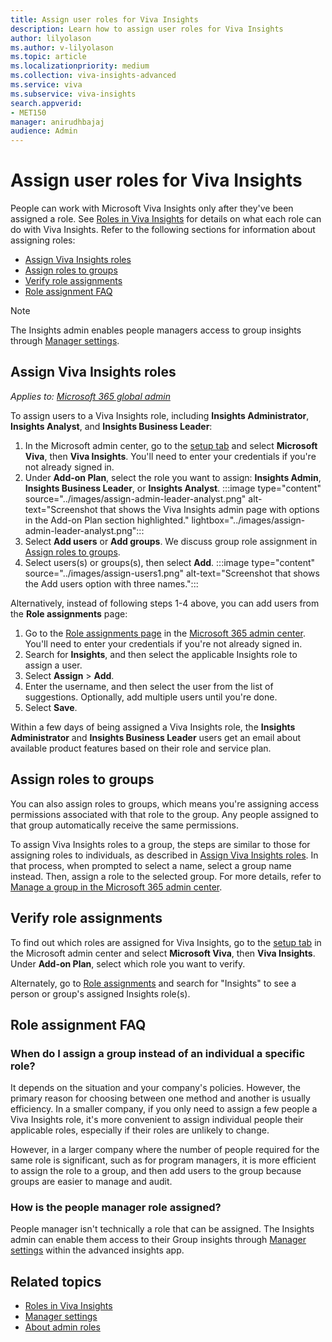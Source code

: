 ```yaml
---
title: Assign user roles for Viva Insights
description: Learn how to assign user roles for Viva Insights 
author: lilyolason
ms.author: v-lilyolason
ms.topic: article
ms.localizationpriority: medium 
ms.collection: viva-insights-advanced 
ms.service: viva 
ms.subservice: viva-insights 
search.appverid: 
- MET150 
manager: anirudhbajaj
audience: Admin
---
```

# Assign user roles for Viva Insights

People can work with Microsoft Viva Insights only after they've been assigned a role. See [Roles in Viva Insights](../../use/user-roles.md) for details on what each role can do with Viva Insights. Refer to the following sections for information about assigning roles:

* [Assign Viva Insights roles](#assign-viva-insights-roles)
* [Assign roles to groups](#assign-roles-to-groups)
* [Verify role assignments](#verify-role-assignments)
* [Role assignment FAQ](#role-assignment-faq)

>[!Note]
>The Insights admin enables people managers access to group insights through [Manager settings](./manager-settings.md).

## Assign Viva Insights roles

*Applies to: [Microsoft 365 global admin](/microsoft-365/admin/add-users/about-admin-roles)*

To assign users to a Viva Insights role, including **Insights Administrator**, **Insights Analyst**, and **Insights Business Leader**:

1. In the Microsoft admin center, go to the [setup tab](https://admin.microsoft.com/adminportal/home#/featureexplorer) and select **Microsoft Viva**, then **Viva Insights**. You'll need to enter your credentials if you're not already signed in.
1. Under **Add-on Plan**, select the role you want to assign: **Insights Admin**, **Insights Business Leader**, or **Insights Analyst**.
:::image type="content" source="../images/assign-admin-leader-analyst.png" alt-text="Screenshot that shows the Viva Insights admin page with options in the Add-on Plan section highlighted." lightbox="../images/assign-admin-leader-analyst.png":::
1. Select **Add users** or **Add groups**. We discuss group role assignment in [Assign roles to groups](#assign-roles-to-groups).
1. Select users(s) or groups(s), then select **Add**.
:::image type="content" source="../images/assign-users1.png" alt-text="Screenshot that shows the Add users option with three names.":::

Alternatively, instead of following steps 1-4 above, you can add users from the **Role assignments** page:

1. Go to the [Role assignments page](https://go.microsoft.com/fwlink/p/?linkid=2097861) in the [Microsoft 365 admin center](https://admin.microsoft.com/AdminPortal/home). You'll need to enter your credentials if you're not already signed in.
1. Search for **Insights**, and then select the applicable Insights role to assign a user.
1. Select **Assign** > **Add**.
1. Enter the username, and then select the user from the list of suggestions. Optionally, add multiple users until you're done.
1. Select **Save**.

Within a few days of being assigned a Viva Insights role, the **Insights Administrator** and **Insights Business Leader** users get an email about available product features based on their role and service plan.

## Assign roles to groups

You can also assign roles to groups, which means you're assigning access permissions associated with that role to the group. Any people assigned to that group automatically receive the same permissions.

To assign Viva Insights roles to a group, the steps are similar to those for assigning roles to individuals, as described in [Assign Viva Insights roles](#assign-viva-insights-roles). In that process, when prompted to select a name, select a group name instead. Then, assign a role to the selected group. For more details, refer to [Manage a group in the Microsoft 365 admin center](/microsoft-365/admin/create-groups/manage-groups).

## Verify role assignments

To find out which roles are assigned for Viva Insights, go to the [setup tab](https://admin.microsoft.com/adminportal/home#/featureexplorer) in the Microsoft admin center and select **Microsoft Viva**, then **Viva Insights**. Under **Add-on Plan**, select which role you want to verify. 

Alternately, go to [Role assignments](https://go.microsoft.com/fwlink/p/?linkid=2097861) and search for "Insights" to see a person or group's assigned Insights role(s).

## Role assignment FAQ

### When do I assign a group instead of an individual a specific role?

It depends on the situation and your company's policies. However, the primary reason for choosing between one method and another is usually efficiency. In a smaller company, if you only need to assign a few people a Viva Insights role, it's more convenient to assign individual people their applicable roles, especially if their roles are unlikely to change.

However, in a larger company where the number of people required for the same role is significant, such as for program managers, it is more efficient to assign the role to a group, and then add users to the group because groups are easier to manage and audit.

### How is the people manager role assigned?

People manager isn't technically a role that can be assigned. The Insights admin can enable them access to their Group insights through [Manager settings](./manager-settings.md) within the advanced insights app.

## Related topics

* [Roles in Viva Insights](../../use/user-roles.md)
* [Manager settings](./manager-settings.md)
* [About admin roles](/microsoft-365/admin/add-users/about-admin-roles)
